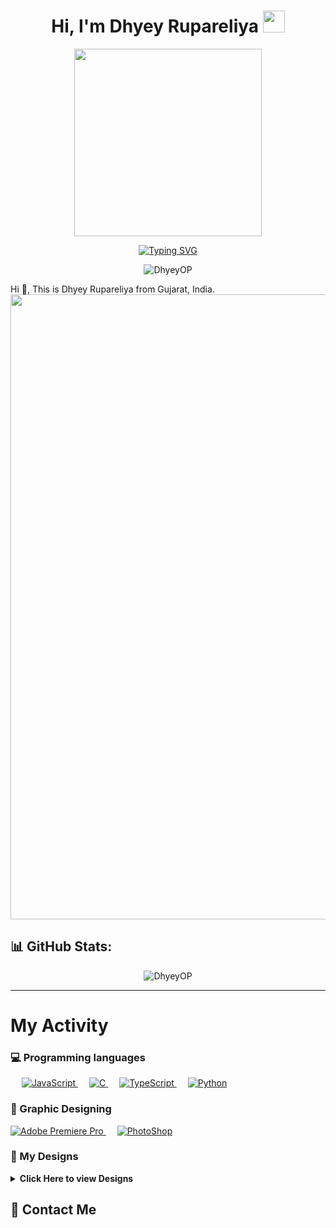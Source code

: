 <html>
<head>
  <meta charset="UTF-8">
  <meta http-equiv="X-UA-Compatible" content="IE=edge">
  <meta name="viewport" content="width=device-width, initial-scale=1.0">
  <!-- Remix icons -->
  <link href="https://cdn.jsdelivr.net/npm/remixicon@2.5.0/fonts/remixicon.css" rel="stylesheet">
  <!-- Link to your stylesheet -->
  <link rel="stylesheet" href="./styles.css">
</head>
<body>
<h1 align="center">Hi, I'm Dhyey Rupareliya <img src="https://media.giphy.com/media/hvRJCLFzcasrR4ia7z/giphy.gif" width="35"></h1>
<p align="center"> <img src="https://cdn.discordapp.com/attachments/1106521705226186763/1114470949056692224/Sukuna.gif.gif" height = 300>
<p align="center"><a href="https://git.io/typing-svg"><img src="https://readme-typing-svg.demolab.com?font=Fira+Code&pause=1000&width=435&lines=Interested+in+Computer+Science;GFX+and+VFX+Learner+.+.+." alt="Typing SVG" /></a>
<p align="center"> <img src="https://komarev.com/ghpvc/?username=DhyeyOP&label=Profile%20views&color=0e75b6&style=plastic" alt="DhyeyOP" /> </p>
Hi 👋, This is Dhyey Rupareliya from Gujarat, India.

<img src="https://media.discordapp.net/attachments/938127357728940123/938301364042367006/divider-1-1-1.gif" width="1000">

<h2> 📊 GitHub Stats:</h2>

<p align="center"><img align="center" src="https://github-readme-stats.vercel.app/api?username=DhyeyOP&show_icons=true&theme=nightowl&locale=en" alt="DhyeyOP" />

<hr>
  
# My Activity  

### 💻 Programming languages

<p align="left">
  &emsp;
  <a href="https://developer.mozilla.org/en-US/docs/Web/JavaScript" target="_blank"> 
     <img alt="JavaScript" src="https://img.shields.io/badge/JavaScript-F7DF1E?style=for-the-badge&logo=javascript&logoColor=white">
   </a> 
  &emsp; 
  <a href="https://www.cprogramming.com/" target="_blank"> 
    <img alt="C" src="https://img.shields.io/badge/C-00599C?style=for-the-badge&logo=c&logoColor=white">
  </a> 
  &emsp;
  <a href="https://www.tutorialspoint.com/typescript/index.htm" target="_blank"> 
    <img alt="TypeScript" src="https://img.shields.io/badge/TypeScript-007ACC?style=for-the-badge&logo=typescript&logoColor=white">
  </a> 
  &emsp;
   <a href="https://www.python.org" target="_blank">
    <img alt="Python" src="https://img.shields.io/badge/Python-3776AB?style=for-the-badge&logo=python&logoColor=white">
  </a>
</p>
  
### 🎨 Graphic Designing

<p align="left">
  <a href="https://www.adobe.com/in/products/premiere.html" target="_blank"> 
   <img alt="Adobe Premiere Pro" src="https://img.shields.io/badge/Adobe%20Premiere%20Pro-9999FF?style=for-the-badge&logo=Adobe%20Premiere%20Pro&logoColor=white"/>
  </a>
    &emsp;
  <a href="#">
  	<img alt="PhotoShop" src="https://img.shields.io/badge/Adobe%20Photoshop-31A8FF?style=for-the-badge&logo=Adobe%20Photoshop&logoColor=black"/>
  </a>
 </p>

 ### 🎨 My Designs

 <details> 
 <summary><b>Click Here to view Designs</b></summary>
 <p align="center">
 <img src="https://media.discordapp.net/attachments/1106521705226186763/1114472406929641482/Sample1.jpg?width=1025&height=342">
  <hr>
 <img src="https://media.discordapp.net/attachments/1106521705226186763/1114472407235833856/Sample.jpg?width=1025&height=169">
 </details>

## 📩 Contact Me
  <div class="icons">
    <a href="https://www.instagram.com/_dhyey_rupareliya_/" class="icon icon--instagram">
      <i class="ri-instagram-line"></i>
    </a>
    <a href="#" class="icon icon--twitter">
      <i class="ri-twitter-line"></i>
    </a>
    <a href="#" class="icon icon--linkedin">
      <i class="ri-linkedin-line"></i>
    </a>
    <a href="https://github.com/DhyeyOP" class="icon icon--github">
      <i class="ri-github-line"></i>
    </a>
  </div>
</body>
</html>
